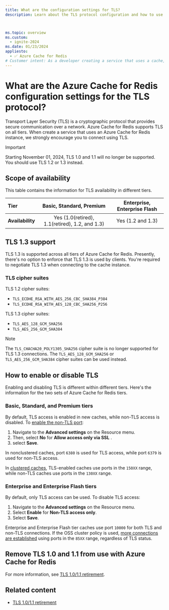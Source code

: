 ```yaml
---
title: What are the configuration settings for TLS?
description: Learn about the TLS protocol configuration and how to use TLS to securely communicate with Azure Cache for Redis instances.



ms.topic: overview
ms.custom:
  - ignite-2024
ms.date: 01/23/2024
appliesto:
  - ✅ Azure Cache for Redis
# Customer intent: As a developer creating a service that uses a cache, I want to know the details about TLS connections so that I know my service is secure.
---
```


# What are the Azure Cache for Redis configuration settings for the TLS protocol?

Transport Layer Security (TLS) is a cryptographic protocol that provides secure communication over a network. Azure Cache for Redis supports TLS on all tiers. When create a service that uses an Azure Cache for Redis instance, we strongly encourage you to connect using TLS.

> [!IMPORTANT]
> Starting November 01, 2024, TLS 1.0 and 1.1 will no longer be supported. You should use TLS 1.2 or 1.3 instead.
>

## Scope of availability

This table contains the information for TLS availability in different tiers.

| **Tier**         | Basic, Standard, Premium                       | Enterprise, Enterprise Flash |
|:-----------------|:----------------------------------------------:|:----------------------------:|
| **Availability** | Yes (1.0(retired), 1.1(retired), 1.2, and 1.3) | Yes (1.2 and 1.3)            |

## TLS 1.3 support

TLS 1.3 is supported across all tiers of Azure Cache for Redis. Presently, there's no option to enforce that TLS 1.3 is used by clients. You're required to negotiate TLS 1.3 when connecting to the cache instance.

### TLS cipher suites

TLS 1.2 cipher suites:

- `TLS_ECDHE_RSA_WITH_AES_256_CBC_SHA384_P384`
- `TLS_ECDHE_RSA_WITH_AES_128_CBC_SHA256_P256`

TLS 1.3 cipher suites:

- `TLS_AES_128_GCM_SHA256`
- `TLS_AES_256_GCM_SHA384`

> [!NOTE]
> The `TLS_CHACHA20_POLY1305_SHA256` cipher suite is no longer supported for TLS 1.3 connections. The `TLS_AES_128_GCM_SHA256` or `TLS_AES_256_GCM_SHA384` cipher suites can be used instead.
>

## How to enable or disable TLS

Enabling and disabling TLS is different within different tiers. Here's the information for the two sets of Azure Cache for Redis tiers.

### Basic, Standard, and Premium tiers

By default, TLS access is enabled in new caches, while non-TLS access is disabled. To [enable the non-TLS port](cache-configure.md#access-ports):

1. Navigate to the **Advanced settings** on the Resource menu.
1. Then, select **No** for **Allow access only via SSL** .
1. select **Save**.

In nonclustered caches, port `6380` is used for TLS access, while port `6379` is used for non-TLS access.

In [clustered caches](cache-how-to-scale.md#can-i-directly-connect-to-the-individual-shards-of-my-cache), TLS-enabled caches use ports in the `150XX` range, while non-TLS caches use ports in the `130XX` range.

### Enterprise and Enterprise Flash tiers

By default, only TLS access can be used. To disable TLS access:

1. Navigate to the **Advanced settings** on the Resource menu.
2. Select **Enable** for **Non-TLS access only**.
3. Select **Save**.

Enterprise and Enterprise Flash tier caches use port `10000` for both TLS and non-TLS connections. If the OSS cluster policy is used, [more connections are established](cache-how-to-scale.md#can-i-directly-connect-to-the-individual-shards-of-my-cache) using ports in the `85XX` range, regardless of TLS status.

## Remove TLS 1.0 and 1.1 from use with Azure Cache for Redis

For more information, see [TLS 1.0/1.1 retirement](cache-remove-tls-10-11.md).

## Related content

- [TLS 1.0/1.1 retirement](cache-remove-tls-10-11.md)
